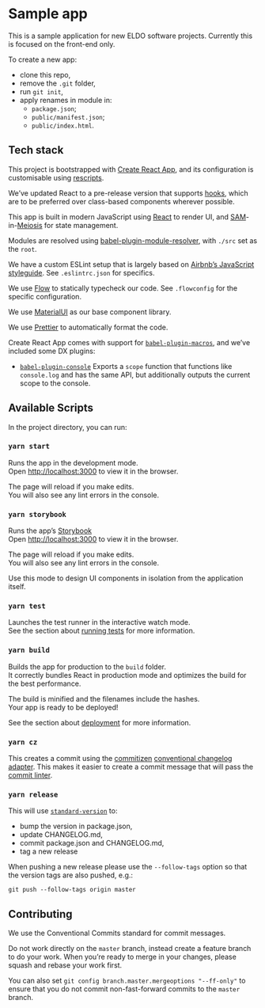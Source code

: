 # Sample app

This is a sample application for new ELDO software projects. Currently this is
focused on the front-end only.

To create a new app:

- clone this repo,
- remove the `.git` folder,
- run `git init`,
- apply renames in module in:
  - `package.json`;
  - `public/manifest.json`;
  - `public/index.html`.

## Tech stack

This project is bootstrapped with [Create React
App](https://facebook.github.io/create-react-app/), and its configuration is
customisable using [rescripts](https://github.com/harrysolovay/rescripts).

We’ve updated React to a pre-release version that supports
[hooks](https://reactjs.org/docs/hooks-intro.html), which are to be preferred
over class-based components wherever possible.

This app is built in modern JavaScript using [React](https://reactjs.org/) to
render UI, and
[SAM](https://sam.js.org/)-in-[Meiosis](https://meiosis.js.org/) for state
management.

Modules are resolved using
[babel-plugin-module-resolver](https://github.com/tleunen/babel-plugin-module-resolver),
with `./src` set as the `root`.

We have a custom ESLint setup that is largely based on [Airbnb’s JavaScript
styleguide](https://github.com/airbnb/javascript). See `.eslintrc.json` for
specifics.

We use [Flow](https://flow.org/) to statically typecheck our code. See
`.flowconfig` for the specific configuration.

We use [MaterialUI](https://material-ui.com/) as our base component library.

We use [Prettier](https://prettier.io/) to automatically format the code.

Create React App comes with support for
[`babel-plugin-macros`](https://github.com/kentcdodds/babel-plugin-macros),
and we’ve included some DX plugins:

- [`babel-plugin-console`](https://github.com/mattphillips/babel-plugin-console)
  Exports a `scope` function that functions like `console.log` and has the
  same API, but additionally outputs the current scope to the console.

## Available Scripts

In the project directory, you can run:

### `yarn start`

Runs the app in the development mode.<br> Open
[http://localhost:3000](http://localhost:3000) to view it in the browser.

The page will reload if you make edits.<br> You will also see any lint errors
in the console.

### `yarn storybook`

Runs the app’s [Storybook](https://www.learnstorybook.com/)<br> Open
[http://localhost:3000](http://localhost:9009) to view it in the browser.

The page will reload if you make edits.<br> You will also see any lint errors
in the console.

Use this mode to design UI components in isolation from the application itself.

### `yarn test`

Launches the test runner in the interactive watch mode.<br> See the section
about [running
tests](https://facebook.github.io/create-react-app/docs/running-tests) for
more information.

### `yarn build`

Builds the app for production to the `build` folder.<br> It correctly bundles
React in production mode and optimizes the build for the best performance.

The build is minified and the filenames include the hashes.<br> Your app is
ready to be deployed!

See the section about
[deployment](https://facebook.github.io/create-react-app/docs/deployment) for
more information.

### `yarn cz`

This creates a commit using the
[commitizen](https://commitizen.github.io/cz-cli/) [conventional changelog
adapter](https://github.com/commitizen/cz-conventional-changelog). This makes
it easier to create a commit message that will pass the
[commit linter](https://marionebl.github.io/commitlint/).

### `yarn release`

This will use
[`standard-version`](https://github.com/conventional-changelog/standard-version)
to:

- bump the version in package.json,
- update CHANGELOG.md,
- commit package.json and CHANGELOG.md,
- tag a new release

When pushing a new release please use the `--follow-tags` option so that the
version tags are also pushed, e.g.:

```
git push --follow-tags origin master
```

## Contributing

We use the Conventional Commits standard for commit messages.

Do not work directly on the `master` branch, instead create a feature branch
to do your work. When you’re ready to merge in your changes, please squash and
rebase your work first.

You can also set `git config branch.master.mergeoptions "--ff-only"` to ensure
that you do not commit non-fast-forward commits to the `master` branch.
